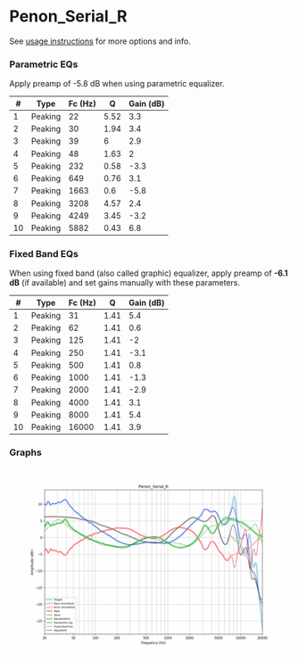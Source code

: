 # Penon_Serial_R
See [usage instructions](https://github.com/jaakkopasanen/AutoEq#usage) for more options and info.

### Parametric EQs
Apply preamp of -5.8 dB when using parametric equalizer.

|   # | Type    |   Fc (Hz) |    Q |   Gain (dB) |
|-----|---------|-----------|------|-------------|
|   1 | Peaking |        22 | 5.52 |         3.3 |
|   2 | Peaking |        30 | 1.94 |         3.4 |
|   3 | Peaking |        39 | 6    |         2.9 |
|   4 | Peaking |        48 | 1.63 |         2   |
|   5 | Peaking |       232 | 0.58 |        -3.3 |
|   6 | Peaking |       649 | 0.76 |         3.1 |
|   7 | Peaking |      1663 | 0.6  |        -5.8 |
|   8 | Peaking |      3208 | 4.57 |         2.4 |
|   9 | Peaking |      4249 | 3.45 |        -3.2 |
|  10 | Peaking |      5882 | 0.43 |         6.8 |

### Fixed Band EQs
When using fixed band (also called graphic) equalizer, apply preamp of **-6.1 dB** (if available) and set gains manually with these parameters.

|   # | Type    |   Fc (Hz) |    Q |   Gain (dB) |
|-----|---------|-----------|------|-------------|
|   1 | Peaking |        31 | 1.41 |         5.4 |
|   2 | Peaking |        62 | 1.41 |         0.6 |
|   3 | Peaking |       125 | 1.41 |        -2   |
|   4 | Peaking |       250 | 1.41 |        -3.1 |
|   5 | Peaking |       500 | 1.41 |         0.8 |
|   6 | Peaking |      1000 | 1.41 |        -1.3 |
|   7 | Peaking |      2000 | 1.41 |        -2.9 |
|   8 | Peaking |      4000 | 1.41 |         3.1 |
|   9 | Peaking |      8000 | 1.41 |         5.4 |
|  10 | Peaking |     16000 | 1.41 |         3.9 |

### Graphs
![](./Penon_Serial_R.png)
